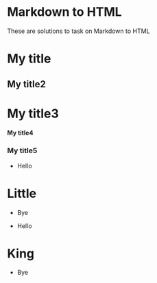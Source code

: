 # Markdown to HTML

These are solutions to task on Markdown to HTML

# My title
## My title2
# My title3
#### My title4
### My title5
- Hello
# Little
- Bye

* Hello
# King
* Bye
